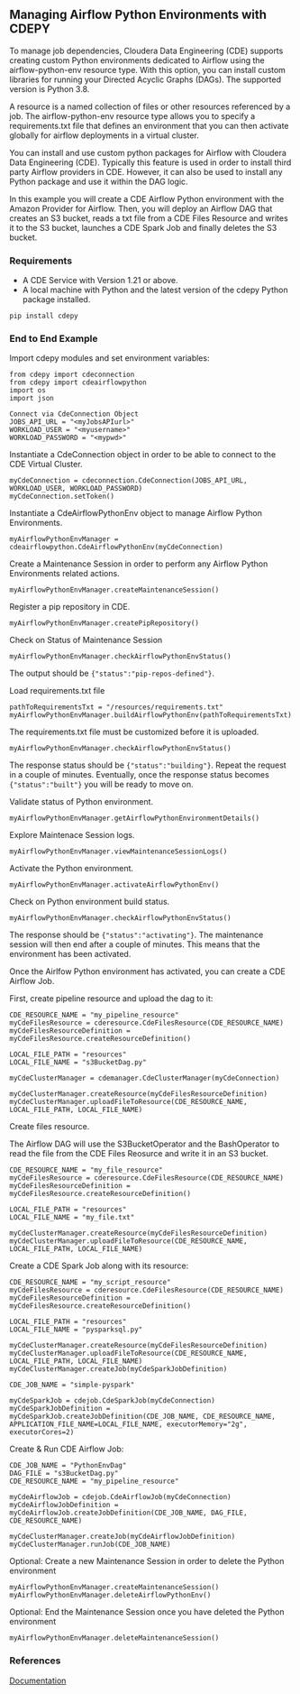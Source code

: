 ## Managing Airflow Python Environments with CDEPY

To manage job dependencies, Cloudera Data Engineering (CDE) supports creating custom Python environments dedicated to Airflow using the airflow-python-env resource type. With this option, you can install custom libraries for running your Directed Acyclic Graphs (DAGs). The supported version is Python 3.8.

A resource is a named collection of files or other resources referenced by a job. The airflow-python-env resource type allows you to specify a requirements.txt file that defines an environment that you can then activate globally for airflow deployments in a virtual cluster.

You can install and use custom python packages for Airflow with Cloudera Data Engineering (CDE). Typically this feature is used in order to install third party Airflow providers in CDE. However, it can also be used to install any Python package and use it within the DAG logic.

In this example you will create a CDE Airflow Python environment with the Amazon Provider for Airflow. Then, you will deploy an Airflow DAG that creates an S3 bucket, reads a txt file from a CDE Files Resource and writes it to the S3 bucket, launches a CDE Spark Job and finally deletes the S3 bucket.

### Requirements

* A CDE Service with Version 1.21 or above.
* A local machine with Python and the latest version of the cdepy Python package installed.

```
pip install cdepy
```

### End to End Example

Import cdepy modules and set environment variables:

```
from cdepy import cdeconnection
from cdepy import cdeairflowpython
import os
import json

Connect via CdeConnection Object
JOBS_API_URL = "<myJobsAPIurl>"
WORKLOAD_USER = "<myusername>"
WORKLOAD_PASSWORD = "<mypwd>"
```

Instantiate a CdeConnection object in order to be able to connect to the CDE Virtual Cluster.

```
myCdeConnection = cdeconnection.CdeConnection(JOBS_API_URL, WORKLOAD_USER, WORKLOAD_PASSWORD)
myCdeConnection.setToken()
```

Instantiate a CdeAirflowPythonEnv object to manage Airflow Python Environments.

```
myAirflowPythonEnvManager = cdeairflowpython.CdeAirflowPythonEnv(myCdeConnection)
```

Create a Maintenance Session in order to perform any Airflow Python Environments related actions.

```
myAirflowPythonEnvManager.createMaintenanceSession()
```

Register a pip repository in CDE.

```
myAirflowPythonEnvManager.createPipRepository()
```

Check on Status of Maintenance Session

```
myAirflowPythonEnvManager.checkAirflowPythonEnvStatus()
```

The output should be ```{"status":"pip-repos-defined"}```.

Load requirements.txt file

```
pathToRequirementsTxt = "/resources/requirements.txt"
myAirflowPythonEnvManager.buildAirflowPythonEnv(pathToRequirementsTxt)
```

The requirements.txt file must be customized before it is uploaded.

```
myAirflowPythonEnvManager.checkAirflowPythonEnvStatus()
```

The response status should be ```{"status":"building"}```. Repeat the request in a couple of minutes. Eventually, once the response status becomes ```{"status":"built"}``` you will be ready to move on.

Validate status of Python environment.

```
myAirflowPythonEnvManager.getAirflowPythonEnvironmentDetails()
```

Explore Maintenace Session logs.

```
myAirflowPythonEnvManager.viewMaintenanceSessionLogs()
```

Activate the Python environment.

```
myAirflowPythonEnvManager.activateAirflowPythonEnv()
```

Check on Python environment build status.

```
myAirflowPythonEnvManager.checkAirflowPythonEnvStatus()
```

The response should be ```{"status":"activating"}```. The maintenance session will then end after a couple of minutes. This means that the environment has been activated.

Once the Airlfow Python environment has activated, you can create a CDE Airflow Job.

First, create pipeline resource and upload the dag to it:

```
CDE_RESOURCE_NAME = "my_pipeline_resource"
myCdeFilesResource = cderesource.CdeFilesResource(CDE_RESOURCE_NAME)
myCdeFilesResourceDefinition = myCdeFilesResource.createResourceDefinition()

LOCAL_FILE_PATH = "resources"
LOCAL_FILE_NAME = "s3BucketDag.py"

myCdeClusterManager = cdemanager.CdeClusterManager(myCdeConnection)

myCdeClusterManager.createResource(myCdeFilesResourceDefinition)
myCdeClusterManager.uploadFileToResource(CDE_RESOURCE_NAME, LOCAL_FILE_PATH, LOCAL_FILE_NAME)
```

Create files resource.

The Airflow DAG will use the S3BucketOperator and the BashOperator to read the file from the CDE Files Reosurce and write it in an S3 bucket.

```
CDE_RESOURCE_NAME = "my_file_resource"
myCdeFilesResource = cderesource.CdeFilesResource(CDE_RESOURCE_NAME)
myCdeFilesResourceDefinition = myCdeFilesResource.createResourceDefinition()

LOCAL_FILE_PATH = "resources"
LOCAL_FILE_NAME = "my_file.txt"

myCdeClusterManager.createResource(myCdeFilesResourceDefinition)
myCdeClusterManager.uploadFileToResource(CDE_RESOURCE_NAME, LOCAL_FILE_PATH, LOCAL_FILE_NAME)
```

Create a CDE Spark Job along with its resource:

```
CDE_RESOURCE_NAME = "my_script_resource"
myCdeFilesResource = cderesource.CdeFilesResource(CDE_RESOURCE_NAME)
myCdeFilesResourceDefinition = myCdeFilesResource.createResourceDefinition()

LOCAL_FILE_PATH = "resources"
LOCAL_FILE_NAME = "pysparksql.py"

myCdeClusterManager.createResource(myCdeFilesResourceDefinition)
myCdeClusterManager.uploadFileToResource(CDE_RESOURCE_NAME, LOCAL_FILE_PATH, LOCAL_FILE_NAME)
myCdeClusterManager.createJob(myCdeSparkJobDefinition)

CDE_JOB_NAME = "simple-pyspark"

myCdeSparkJob = cdejob.CdeSparkJob(myCdeConnection)
myCdeSparkJobDefinition = myCdeSparkJob.createJobDefinition(CDE_JOB_NAME, CDE_RESOURCE_NAME, APPLICATION_FILE_NAME=LOCAL_FILE_NAME, executorMemory="2g", executorCores=2)
```

Create & Run CDE Airflow Job:

```
CDE_JOB_NAME = "PythonEnvDag"
DAG_FILE = "s3BucketDag.py"
CDE_RESOURCE_NAME = "my_pipeline_resource"

myCdeAirflowJob = cdejob.CdeAirflowJob(myCdeConnection)
myCdeAirflowJobDefinition = myCdeAirflowJob.createJobDefinition(CDE_JOB_NAME, DAG_FILE, CDE_RESOURCE_NAME)

myCdeClusterManager.createJob(myCdeAirflowJobDefinition)
myCdeClusterManager.runJob(CDE_JOB_NAME)
```

Optional: Create a new Maintenance Session in order to delete the Python environment

```
myAirflowPythonEnvManager.createMaintenanceSession()
myAirflowPythonEnvManager.deleteAirflowPythonEnv()
```

Optional: End the Maintenance Session once you have deleted the Python environment

```
myAirflowPythonEnvManager.deleteMaintenanceSession()
```

### References

[Documentation](https://docs.cloudera.com/data-engineering/1.5.3/orchestrate-workflows/topics/cde-custom-python-airflow.html)
